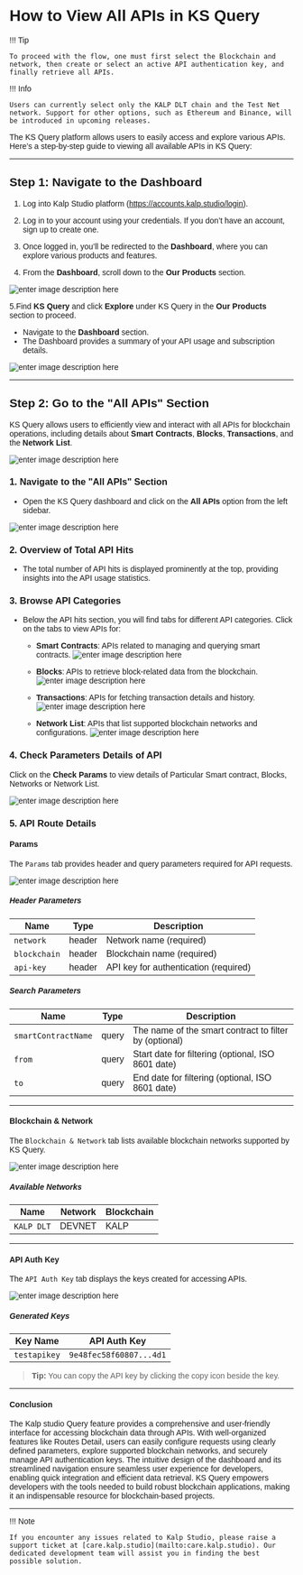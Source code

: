 <style>  body { font-family: "Source Sans 3", sans-serif!important; }</style>

<link  href="https://fonts.googleapis.com/css2?family=Source+Sans+3:ital,wght@0,200..900;1,200..900&display=swap"  rel="stylesheet">  <link  rel="stylesheet"  href="https://fonts.googleapis.com/icon?family=Material+Icons">

# How to View All APIs in KS Query

!!! Tip
   
    To proceed with the flow, one must first select the Blockchain and network, then create or select an active API authentication key, and finally retrieve all APIs.

!!! Info
   
    Users can currently select only the KALP DLT chain and the Test Net network. Support for other options, such as Ethereum and Binance, will be introduced in upcoming releases.

The KS Query platform allows users to easily access and explore various APIs. Here’s a step-by-step guide to viewing all available APIs in KS Query:

----------

## Step 1: Navigate to the Dashboard

1. Log into Kalp Studio platform (https://accounts.kalp.studio/login).


2. Log in to your account using your credentials. If you don’t have an account, sign up to create one.
  

3. Once logged in, you’ll be redirected to the **Dashboard**, where you can explore various products and features.

  

4. From the **Dashboard**, scroll down to the **Our Products** section.

  

![enter image description here](https://docs-images-kalp-studio.s3.ap-south-1.amazonaws.com/KS+Query/11.png)

  

5.Find **KS Query** and click **Explore** under KS Query in the **Our Products** section to proceed.

-   Navigate to the **Dashboard** section.
-   The Dashboard provides a summary of your API usage and subscription details.

![enter image description here](https://docs-images-kalp-studio.s3.ap-south-1.amazonaws.com/KS+Query/24.png)

----------

## **Step 2: Go to the "All APIs" Section**

KS Query allows users to efficiently view and interact with all APIs for blockchain operations, including details about **Smart Contracts**, **Blocks**, **Transactions**, and the **Network List**.

![enter image description here](https://docs-images-kalp-studio.s3.ap-south-1.amazonaws.com/KS+Query+updated+1/1.png)



### 1. Navigate to the "All APIs" Section
- Open the KS Query dashboard and click on the **All APIs** option from the left sidebar.

![enter image description here](https://docs-images-kalp-studio.s3.ap-south-1.amazonaws.com/KS+Query+updated+1/2.png)


### 2. Overview of Total API Hits
- The total number of API hits is displayed prominently at the top, providing insights into the API usage statistics.

### 3. Browse API Categories
- Below the API hits section, you will find tabs for different API categories. Click on the tabs to view APIs for:
  - **Smart Contracts**: APIs related to managing and querying smart contracts.
![enter image description here](https://docs-images-kalp-studio.s3.ap-south-1.amazonaws.com/KS+Query+updated+1/3.png)

  - **Blocks**: APIs to retrieve block-related data from the blockchain.
![enter image description here](https://docs-images-kalp-studio.s3.ap-south-1.amazonaws.com/KS+Query+updated+1/4.png)

  - **Transactions**: APIs for fetching transaction details and history.
![enter image description here](https://docs-images-kalp-studio.s3.ap-south-1.amazonaws.com/KS+Query+updated+1/5.png)

  - **Network List**: APIs that list supported blockchain networks and configurations.
![enter image description here](https://docs-images-kalp-studio.s3.ap-south-1.amazonaws.com/KS+Query+updated+1/6.png)

### 4. Check Parameters Details of API 

Click on the **Check Params** to view details of  Particular Smart contract, Blocks, Networks or Network List. 

![enter image description here](https://docs-images-kalp-studio.s3.ap-south-1.amazonaws.com/KS+Query+updated+1/2.png)


### 5. API Route Details


####  **Params**
The `Params` tab provides header and query parameters required for API requests.

![enter image description here](https://docs-images-kalp-studio.s3.ap-south-1.amazonaws.com/KS+Query+updated+1/7.png)


##### Header Parameters
| Name        | Type   | Description                            |
|-------------|--------|----------------------------------------|
| `network`   | header | Network name (required)               |
| `blockchain`| header | Blockchain name (required)            |
| `api-key`   | header | API key for authentication (required) |

##### Search Parameters
| Name                 | Type   | Description                                            |
|----------------------|--------|--------------------------------------------------------|
| `smartContractName`  | query  | The name of the smart contract to filter by (optional) |
| `from`               | query  | Start date for filtering (optional, ISO 8601 date)    |
| `to`                 | query  | End date for filtering (optional, ISO 8601 date)      |

---

####  **Blockchain & Network**
The `Blockchain & Network` tab lists available blockchain networks supported by KS Query.

![enter image description here](https://docs-images-kalp-studio.s3.ap-south-1.amazonaws.com/KS+Query+updated+1/8.png)


##### Available Networks
| Name       | Network | Blockchain |
|------------|---------|------------|
| `KALP DLT` | DEVNET  | KALP       |

---

#### **API Auth Key**
The `API Auth Key` tab displays the keys created for accessing APIs.

![enter image description here](https://docs-images-kalp-studio.s3.ap-south-1.amazonaws.com/KS+Query+updated+1/9.png)


##### Generated Keys
| Key Name    | API Auth Key                          |
|-------------|---------------------------------------|
| `testapikey`| `9e48fec58f60807...4d1`              |

> **Tip:** You can copy the API key by clicking the copy icon beside the key.

---

#### Conclusion 

The Kalp studio Query feature provides a comprehensive and user-friendly interface for accessing blockchain data through APIs. With well-organized features like Routes Detail, users can easily configure requests using clearly defined parameters, explore supported blockchain networks, and securely manage API authentication keys. The intuitive design of the dashboard and its streamlined navigation ensure seamless user experience for developers, enabling quick integration and efficient data retrieval. KS Query empowers developers with the tools needed to build robust blockchain applications, making it an indispensable resource for blockchain-based projects.





---


!!! Note

    If you encounter any issues related to Kalp Studio, please raise a support ticket at [care.kalp.studio](mailto:care.kalp.studio). Our dedicated development team will assist you in finding the best possible solution.